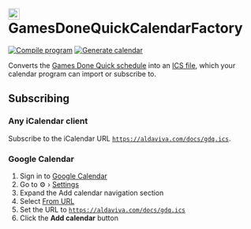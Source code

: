 <img src="https://raw.githubusercontent.com/Aldaviva/GamesDoneQuickCalendarFactory/master/GamesDoneQuickCalendarFactory/gdq.ico" height="23" alt="GamesDoneQuick logo" /> GamesDoneQuickCalendarFactory
===

[![Compile program](https://img.shields.io/github/actions/workflow/status/Aldaviva/GamesDoneQuickCalendarFactory/compile.yml?branch=master&logo=github&label=compile%20program)](https://github.com/Aldaviva/GamesDoneQuickCalendarFactory/actions/workflows/compile.yml) [![Generate calendar](https://img.shields.io/github/actions/workflow/status/Aldaviva/GamesDoneQuickCalendarFactory/generate.yml?branch=master&logo=github&label=generate%20calendar)](https://github.com/Aldaviva/GamesDoneQuickCalendarFactory/actions/workflows/generate.yml)

Converts the [Games Done Quick schedule](https://gamesdonequick.com/schedule) into an [ICS file](https://aldaviva.com/docs/gdq.ics), which your calendar program can import or subscribe to.

## Subscribing

### Any iCalendar client

Subscribe to the iCalendar URL [`https://aldaviva.com/docs/gdq.ics`](https://aldaviva.com/docs/gdq.ics).

### Google Calendar
1. Sign in to [Google Calendar](https://calendar.google.com/)
1. Go to ⚙️ › [Settings](https://calendar.google.com/calendar/u/0/r/settings)
1. Expand the Add calendar navigation section
1. Select [From URL](https://calendar.google.com/calendar/u/0/r/settings/addbyurl)
1. Set the URL to [`https://aldaviva.com/docs/gdq.ics`](https://aldaviva.com/docs/gdq.ics)
1. Click the **Add calendar** button
